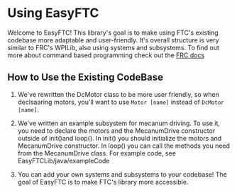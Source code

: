 # Using EasyFTC

Welcome to EasyFTC!
This library's goal is to make using FTC's existing codebase more adaptable and user-friendly. It's
overall structure is very similar to FRC's WPILib, also using systems and subsystems. To find out more
about command based programming check out the [FRC docs](https://docs.wpilib.org/en/stable/docs/software/commandbased/index.html)

## How to Use the Existing CodeBase
1. We've rewritten the DcMotor class to be more user friendly, so when declsaaring motors, you'll 
want to use ```Motor [name]``` instead of ```DcMotor [name]```.

2. We've written an example subsystem for mecanum driving. To use it, you need to declare the motors and
the MecanumDrive constructor outside of init()and loop(). In init() you should initialize the motors
and MecanumDrive constructor. In loop() you can call the methods you need from the MecanumDrive class. 
For example code, see EasyFTCLib/java/exampleCode

3. You can add your own systems and subsystems to your codebase! The goal of EasyFTC is to make FTC's
library more accessible.
